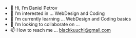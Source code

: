 - 👋 Hi, I’m Daniel Petrov
- 👀 I’m interested in ... WebDesign and Coding
- 🌱 I’m currently learning ...  WebDesign and Coding basics
- 💞️ I’m looking to collaborate on ... 
- 📫 How to reach me ... blackkuuchi@gmail.com

<!---
Daniel99Petrov/Daniel99Petrov is a ✨ special ✨ repository because its `README.md` (this file) appears on your GitHub profile.
You can click the Preview link to take a look at your changes.
--->
